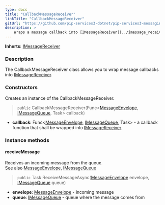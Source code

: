```yaml
---
type: docs
title: "CallbackMessageReceiver"
linkTitle: "CallbackMessageReceiver"
gitUrl: "https://github.com/pip-services3-dotnet/pip-services3-messaging-dotnet"
description: >
    Wraps a message callback into [IMessageReceiver](../imessage_receiver)
---
```


**Inherts:** [IMessageReceiver](../imessage_receiver)

### Description

The CallbackMessageReceiver class allows you to wrap message callbacks into [IMessageReceiver](../imessage_receiver). 

### Constructors
Creates an instance of the CallbackMessageReceiver.

> `public` CallbackMessageReceiver(Func\<[MessageEnvelope](../message_envelope), [IMessageQueue](../imessage_queue), Task\> callback)
    

- **callback**: Func\<[MessageEnvelope](../message_envelope), [IMessageQueue](../imessage_queue), Task\> - a callback function that shall be wrapped into [IMessageReceiver](../imessage_receiver)

### Instance methods

#### receiveMessage
Receives an incoming message from the queue.  
See also [MessageEnvelope](../message_envelope), [IMessageQueue](../imessage_queue)

> `public` Task ReceiveMessageAsync([MessageEnvelope](../message_envelope) envelope, [IMessageQueue](../imessage_queue) queue)

- **envelope**: [MessageEnvelope](../message_envelope) - incoming message
- **queue**: [IMessageQueue](../imessage_queue) - queue where the message comes from
